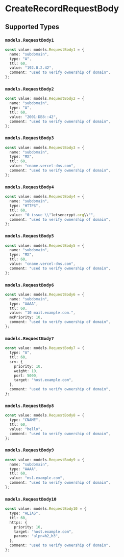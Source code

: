 # CreateRecordRequestBody


## Supported Types

### `models.RequestBody1`

```typescript
const value: models.RequestBody1 = {
  name: "subdomain",
  type: "A",
  ttl: 60,
  value: "192.0.2.42",
  comment: "used to verify ownership of domain",
};
```

### `models.RequestBody2`

```typescript
const value: models.RequestBody2 = {
  name: "subdomain",
  type: "A",
  ttl: 60,
  value: "2001:DB8::42",
  comment: "used to verify ownership of domain",
};
```

### `models.RequestBody3`

```typescript
const value: models.RequestBody3 = {
  name: "subdomain",
  type: "MX",
  ttl: 60,
  value: "cname.vercel-dns.com",
  comment: "used to verify ownership of domain",
};
```

### `models.RequestBody4`

```typescript
const value: models.RequestBody4 = {
  name: "subdomain",
  type: "HTTPS",
  ttl: 60,
  value: "0 issue \\"letsencrypt.org\\"",
  comment: "used to verify ownership of domain",
};
```

### `models.RequestBody5`

```typescript
const value: models.RequestBody5 = {
  name: "subdomain",
  type: "MX",
  ttl: 60,
  value: "cname.vercel-dns.com",
  comment: "used to verify ownership of domain",
};
```

### `models.RequestBody6`

```typescript
const value: models.RequestBody6 = {
  name: "subdomain",
  type: "AAAA",
  ttl: 60,
  value: "10 mail.example.com.",
  mxPriority: 10,
  comment: "used to verify ownership of domain",
};
```

### `models.RequestBody7`

```typescript
const value: models.RequestBody7 = {
  type: "A",
  ttl: 60,
  srv: {
    priority: 10,
    weight: 10,
    port: 5000,
    target: "host.example.com",
  },
  comment: "used to verify ownership of domain",
};
```

### `models.RequestBody8`

```typescript
const value: models.RequestBody8 = {
  type: "CNAME",
  ttl: 60,
  value: "hello",
  comment: "used to verify ownership of domain",
};
```

### `models.RequestBody9`

```typescript
const value: models.RequestBody9 = {
  name: "subdomain",
  type: "AAAA",
  ttl: 60,
  value: "ns1.example.com",
  comment: "used to verify ownership of domain",
};
```

### `models.RequestBody10`

```typescript
const value: models.RequestBody10 = {
  type: "ALIAS",
  ttl: 60,
  https: {
    priority: 10,
    target: "host.example.com",
    params: "alpn=h2,h3",
  },
  comment: "used to verify ownership of domain",
};
```

